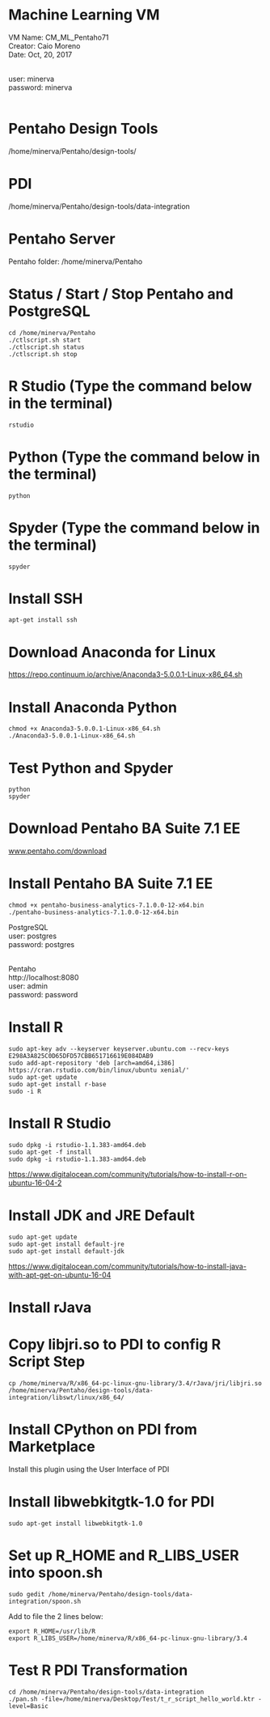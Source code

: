 # Machine Learning VM 

VM Name: CM_ML_Pentaho71 <BR>
Creator: Caio Moreno <BR>
Date: Oct, 20, 2017 <BR><BR>

user: minerva <BR>
password: minerva<BR><BR>

# Pentaho Design Tools 
/home/minerva/Pentaho/design-tools/

# PDI
/home/minerva/Pentaho/design-tools/data-integration

# Pentaho Server

Pentaho folder: /home/minerva/Pentaho 

# Status / Start / Stop Pentaho and PostgreSQL 
```
cd /home/minerva/Pentaho
./ctlscript.sh start
./ctlscript.sh status
./ctlscript.sh stop
```

# R Studio (Type the command below in the terminal)
```
rstudio
```

# Python (Type the command below in the terminal)
```
python
```

# Spyder (Type the command below in the terminal)
```
spyder
```


# Install SSH
```
apt-get install ssh
```

# Download Anaconda for Linux
https://repo.continuum.io/archive/Anaconda3-5.0.0.1-Linux-x86_64.sh

# Install Anaconda Python
```
chmod +x Anaconda3-5.0.0.1-Linux-x86_64.sh 
./Anaconda3-5.0.0.1-Linux-x86_64.sh
```

# Test Python and Spyder 
```
python
spyder
```

# Download Pentaho BA Suite 7.1 EE
www.pentaho.com/download <BR>

# Install Pentaho BA Suite 7.1 EE
```
chmod +x pentaho-business-analytics-7.1.0.0-12-x64.bin
./pentaho-business-analytics-7.1.0.0-12-x64.bin
```

PostgreSQL<BR>
user: postgres<BR>
password: postgres<BR><BR>

Pentaho<BR>
http://localhost:8080<BR>
user: admin<BR>
password: password<BR>


# Install R 
```
sudo apt-key adv --keyserver keyserver.ubuntu.com --recv-keys E298A3A825C0D65DFD57CBB651716619E084DAB9
sudo add-apt-repository 'deb [arch=amd64,i386] https://cran.rstudio.com/bin/linux/ubuntu xenial/'
sudo apt-get update
sudo apt-get install r-base
sudo -i R
```

# Install R Studio
```
sudo dpkg -i rstudio-1.1.383-amd64.deb
sudo apt-get -f install
sudo dpkg -i rstudio-1.1.383-amd64.deb
```

https://www.digitalocean.com/community/tutorials/how-to-install-r-on-ubuntu-16-04-2 <BR>

# Install JDK and JRE Default
```
sudo apt-get update
sudo apt-get install default-jre
sudo apt-get install default-jdk
```

https://www.digitalocean.com/community/tutorials/how-to-install-java-with-apt-get-on-ubuntu-16-04<BR>

# Install rJava

# Copy libjri.so to PDI to config R Script Step
```
cp /home/minerva/R/x86_64-pc-linux-gnu-library/3.4/rJava/jri/libjri.so /home/minerva/Pentaho/design-tools/data-integration/libswt/linux/x86_64/
```

# Install CPython on PDI from Marketplace
Install this plugin using the User Interface of PDI <BR>

# Install libwebkitgtk-1.0 for PDI
```
sudo apt-get install libwebkitgtk-1.0
```

# Set up R_HOME and R_LIBS_USER into spoon.sh 
```
sudo gedit /home/minerva/Pentaho/design-tools/data-integration/spoon.sh 
```

Add to file the 2 lines below:
```
export R_HOME=/usr/lib/R
export R_LIBS_USER=/home/minerva/R/x86_64-pc-linux-gnu-library/3.4
```

# Test R PDI Transformation 
```
cd /home/minerva/Pentaho/design-tools/data-integration
./pan.sh -file=/home/minerva/Desktop/Test/t_r_script_hello_world.ktr -level=Basic
```



